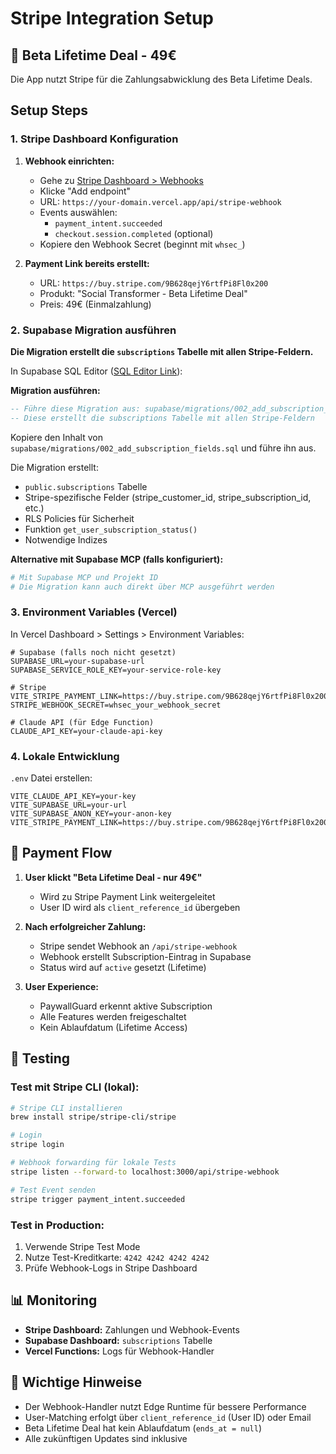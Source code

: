 # Stripe Integration Setup

## 🎯 Beta Lifetime Deal - 49€

Die App nutzt Stripe für die Zahlungsabwicklung des Beta Lifetime Deals.

## Setup Steps

### 1. Stripe Dashboard Konfiguration

1. **Webhook einrichten:**
   - Gehe zu [Stripe Dashboard > Webhooks](https://dashboard.stripe.com/webhooks)
   - Klicke "Add endpoint"
   - URL: `https://your-domain.vercel.app/api/stripe-webhook`
   - Events auswählen:
     - `payment_intent.succeeded`
     - `checkout.session.completed` (optional)
   - Kopiere den Webhook Secret (beginnt mit `whsec_`)

2. **Payment Link bereits erstellt:**
   - URL: `https://buy.stripe.com/9B628qejY6rtfPi8Fl0x200`
   - Produkt: "Social Transformer - Beta Lifetime Deal"
   - Preis: 49€ (Einmalzahlung)

### 2. Supabase Migration ausführen

**Die Migration erstellt die `subscriptions` Tabelle mit allen Stripe-Feldern.**

In Supabase SQL Editor ([SQL Editor Link](https://supabase.com/dashboard/project/_/sql)):

**Migration ausführen:**
   ```sql
   -- Führe diese Migration aus: supabase/migrations/002_add_subscription_fields.sql
   -- Diese erstellt die subscriptions Tabelle mit allen Stripe-Feldern
   ```
   Kopiere den Inhalt von `supabase/migrations/002_add_subscription_fields.sql` und führe ihn aus.

Die Migration erstellt:
- `public.subscriptions` Tabelle
- Stripe-spezifische Felder (stripe_customer_id, stripe_subscription_id, etc.)
- RLS Policies für Sicherheit
- Funktion `get_user_subscription_status()`
- Notwendige Indizes

**Alternative mit Supabase MCP (falls konfiguriert):**
```bash
# Mit Supabase MCP und Projekt ID
# Die Migration kann auch direkt über MCP ausgeführt werden
```

### 3. Environment Variables (Vercel)

In Vercel Dashboard > Settings > Environment Variables:

```env
# Supabase (falls noch nicht gesetzt)
SUPABASE_URL=your-supabase-url
SUPABASE_SERVICE_ROLE_KEY=your-service-role-key

# Stripe
VITE_STRIPE_PAYMENT_LINK=https://buy.stripe.com/9B628qejY6rtfPi8Fl0x200
STRIPE_WEBHOOK_SECRET=whsec_your_webhook_secret

# Claude API (für Edge Function)
CLAUDE_API_KEY=your-claude-api-key
```

### 4. Lokale Entwicklung

`.env` Datei erstellen:

```env
VITE_CLAUDE_API_KEY=your-key
VITE_SUPABASE_URL=your-url
VITE_SUPABASE_ANON_KEY=your-anon-key
VITE_STRIPE_PAYMENT_LINK=https://buy.stripe.com/9B628qejY6rtfPi8Fl0x200
```

## 🔄 Payment Flow

1. **User klickt "Beta Lifetime Deal - nur 49€"**
   - Wird zu Stripe Payment Link weitergeleitet
   - User ID wird als `client_reference_id` übergeben

2. **Nach erfolgreicher Zahlung:**
   - Stripe sendet Webhook an `/api/stripe-webhook`
   - Webhook erstellt Subscription-Eintrag in Supabase
   - Status wird auf `active` gesetzt (Lifetime)

3. **User Experience:**
   - PaywallGuard erkennt aktive Subscription
   - Alle Features werden freigeschaltet
   - Kein Ablaufdatum (Lifetime Access)

## 🧪 Testing

### Test mit Stripe CLI (lokal):

```bash
# Stripe CLI installieren
brew install stripe/stripe-cli/stripe

# Login
stripe login

# Webhook forwarding für lokale Tests
stripe listen --forward-to localhost:3000/api/stripe-webhook

# Test Event senden
stripe trigger payment_intent.succeeded
```

### Test in Production:

1. Verwende Stripe Test Mode
2. Nutze Test-Kreditkarte: `4242 4242 4242 4242`
3. Prüfe Webhook-Logs in Stripe Dashboard

## 📊 Monitoring

- **Stripe Dashboard:** Zahlungen und Webhook-Events
- **Supabase Dashboard:** `subscriptions` Tabelle
- **Vercel Functions:** Logs für Webhook-Handler

## 🚨 Wichtige Hinweise

- Der Webhook-Handler nutzt Edge Runtime für bessere Performance
- User-Matching erfolgt über `client_reference_id` (User ID) oder Email
- Beta Lifetime Deal hat kein Ablaufdatum (`ends_at = null`)
- Alle zukünftigen Updates sind inklusive